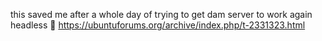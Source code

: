 this saved me after a whole day of trying to get dam server to work again headless :shrug: 
https://ubuntuforums.org/archive/index.php/t-2331323.html
